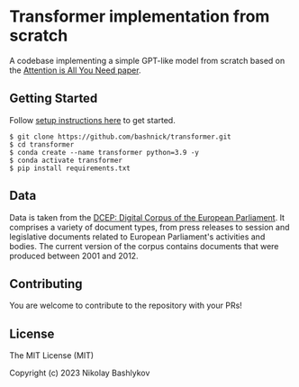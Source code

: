 # Transformer implementation from scratch
A codebase implementing a simple GPT-like model from scratch based on the [Attention is All You Need paper](https://arxiv.org/abs/1706.03762).

## Getting Started 
Follow [setup instructions here](requirements.txt) to get started.
```
$ git clone https://github.com/bashnick/transformer.git
$ cd transformer
$ conda create --name transformer python=3.9 -y
$ conda activate transformer
$ pip install requirements.txt
```
## Data
Data is taken from the [DCEP: Digital Corpus of the European Parliament](https://joint-research-centre.ec.europa.eu/language-technology-resources/dcep-digital-corpus-european-parliament_en#Format%20and%20Structure%20of%20the%20Data). It comprises a variety of document types, from press releases to session and legislative documents related to European Parliament's activities and bodies. The current version of the corpus contains documents
that were produced between 2001 and 2012.

## Contributing
You are welcome to contribute to the repository with your PRs!

## License

The MIT License (MIT)

Copyright (c) 2023 Nikolay Bashlykov
